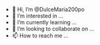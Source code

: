 - 👋 Hi, I’m @DulceMaria200po
- 👀 I’m interested in ...
- 🌱 I’m currently learning ...
- 💞️ I’m looking to collaborate on ...
- 📫 How to reach me ...

<!---
DulceMaria200po/DulceMaria200po is a ✨ special ✨ repository because its `README.md` (this file) appears on your GitHub profile.
You can click the Preview link to take a look at your changes.
--->
